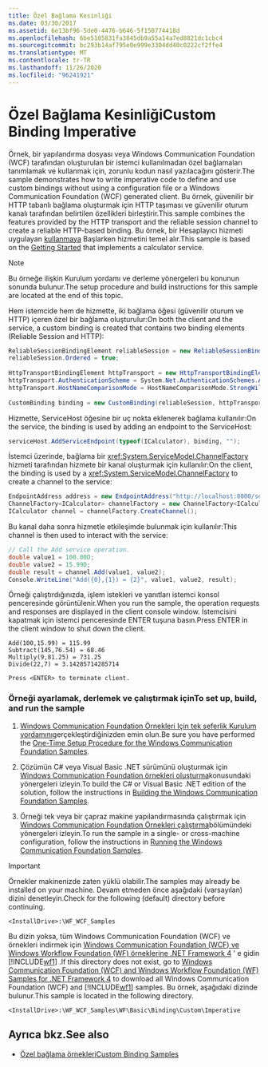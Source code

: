```yaml
---
title: Özel Bağlama Kesinliği
ms.date: 03/30/2017
ms.assetid: 6e13bf96-5de0-4476-b646-5f150774418d
ms.openlocfilehash: 6be5105831fa3845db9a55a14a7ed8821dc1cbc4
ms.sourcegitcommit: bc293b14af795e0e999e3304dd40c0222cf2ffe4
ms.translationtype: MT
ms.contentlocale: tr-TR
ms.lasthandoff: 11/26/2020
ms.locfileid: "96241921"
---
```

# <a name="custom-binding-imperative"></a><span data-ttu-id="69c10-102">Özel Bağlama Kesinliği</span><span class="sxs-lookup"><span data-stu-id="69c10-102">Custom Binding Imperative</span></span>

<span data-ttu-id="69c10-103">Örnek, bir yapılandırma dosyası veya Windows Communication Foundation (WCF) tarafından oluşturulan bir istemci kullanılmadan özel bağlamaları tanımlamak ve kullanmak için, zorunlu kodun nasıl yazılacağını gösterir.</span><span class="sxs-lookup"><span data-stu-id="69c10-103">The sample demonstrates how to write imperative code to define and use custom bindings without using a configuration file or a Windows Communication Foundation (WCF) generated client.</span></span> <span data-ttu-id="69c10-104">Bu örnek, güvenilir bir HTTP tabanlı bağlama oluşturmak için HTTP taşıması ve güvenilir oturum kanalı tarafından belirtilen özellikleri birleştirir.</span><span class="sxs-lookup"><span data-stu-id="69c10-104">This sample combines the features provided by the HTTP transport and the reliable session channel to create a reliable HTTP-based binding.</span></span> <span data-ttu-id="69c10-105">Bu örnek, bir Hesaplayıcı hizmeti uygulayan [kullanmaya](getting-started-sample.md) Başlarken hizmetini temel alır.</span><span class="sxs-lookup"><span data-stu-id="69c10-105">This sample is based on the [Getting Started](getting-started-sample.md) that implements a calculator service.</span></span>  
  
> [!NOTE]
> <span data-ttu-id="69c10-106">Bu örneğe ilişkin Kurulum yordamı ve derleme yönergeleri bu konunun sonunda bulunur.</span><span class="sxs-lookup"><span data-stu-id="69c10-106">The setup procedure and build instructions for this sample are located at the end of this topic.</span></span>  
  
 <span data-ttu-id="69c10-107">Hem istemcide hem de hizmette, iki bağlama öğesi (güvenilir oturum ve HTTP) içeren özel bir bağlama oluşturulur:</span><span class="sxs-lookup"><span data-stu-id="69c10-107">On both the client and the service, a custom binding is created that contains two binding elements (Reliable Session and HTTP):</span></span>  

```csharp
ReliableSessionBindingElement reliableSession = new ReliableSessionBindingElement();  
reliableSession.Ordered = true;  
  
HttpTransportBindingElement httpTransport = new HttpTransportBindingElement();  
httpTransport.AuthenticationScheme = System.Net.AuthenticationSchemes.Anonymous;  
httpTransport.HostNameComparisonMode = HostNameComparisonMode.StrongWildcard;  
  
CustomBinding binding = new CustomBinding(reliableSession, httpTransport);  
```
  
 <span data-ttu-id="69c10-108">Hizmette, ServiceHost öğesine bir uç nokta eklenerek bağlama kullanılır:</span><span class="sxs-lookup"><span data-stu-id="69c10-108">On the service, the binding is used by adding an endpoint to the ServiceHost:</span></span>  

```csharp
serviceHost.AddServiceEndpoint(typeof(ICalculator), binding, "");  
```

 <span data-ttu-id="69c10-109">İstemci üzerinde, bağlama bir <xref:System.ServiceModel.ChannelFactory> hizmeti tarafından hizmete bir kanal oluşturmak için kullanılır:</span><span class="sxs-lookup"><span data-stu-id="69c10-109">On the client, the binding is used by a <xref:System.ServiceModel.ChannelFactory> to create a channel to the service:</span></span>  

```csharp
EndpointAddress address = new EndpointAddress("http://localhost:8000/servicemodelsamples/service");  
ChannelFactory<ICalculator> channelFactory = new ChannelFactory<ICalculator>(binding, address);  
ICalculator channel = channelFactory.CreateChannel();  
```

 <span data-ttu-id="69c10-110">Bu kanal daha sonra hizmetle etkileşimde bulunmak için kullanılır:</span><span class="sxs-lookup"><span data-stu-id="69c10-110">This channel is then used to interact with the service:</span></span>  

```csharp
// Call the Add service operation.  
double value1 = 100.00D;  
double value2 = 15.99D;  
double result = channel.Add(value1, value2);  
Console.WriteLine("Add({0},{1}) = {2}", value1, value2, result);  
```

 <span data-ttu-id="69c10-111">Örneği çalıştırdığınızda, işlem istekleri ve yanıtları istemci konsol penceresinde görüntülenir.</span><span class="sxs-lookup"><span data-stu-id="69c10-111">When you run the sample, the operation requests and responses are displayed in the client console window.</span></span> <span data-ttu-id="69c10-112">İstemcisini kapatmak için istemci penceresinde ENTER tuşuna basın.</span><span class="sxs-lookup"><span data-stu-id="69c10-112">Press ENTER in the client window to shut down the client.</span></span>  
  
```console  
Add(100,15.99) = 115.99  
Subtract(145,76.54) = 68.46  
Multiply(9,81.25) = 731.25  
Divide(22,7) = 3.14285714285714  
  
Press <ENTER> to terminate client.  
```  
  
### <a name="to-set-up-build-and-run-the-sample"></a><span data-ttu-id="69c10-113">Örneği ayarlamak, derlemek ve çalıştırmak için</span><span class="sxs-lookup"><span data-stu-id="69c10-113">To set up, build, and run the sample</span></span>  
  
1. <span data-ttu-id="69c10-114">[Windows Communication Foundation Örnekleri Için tek seferlik Kurulum yordamını](one-time-setup-procedure-for-the-wcf-samples.md)gerçekleştirdiğinizden emin olun.</span><span class="sxs-lookup"><span data-stu-id="69c10-114">Be sure you have performed the [One-Time Setup Procedure for the Windows Communication Foundation Samples](one-time-setup-procedure-for-the-wcf-samples.md).</span></span>  
  
2. <span data-ttu-id="69c10-115">Çözümün C# veya Visual Basic .NET sürümünü oluşturmak için [Windows Communication Foundation örnekleri oluşturma](building-the-samples.md)konusundaki yönergeleri izleyin.</span><span class="sxs-lookup"><span data-stu-id="69c10-115">To build the C# or Visual Basic .NET edition of the solution, follow the instructions in [Building the Windows Communication Foundation Samples](building-the-samples.md).</span></span>  
  
3. <span data-ttu-id="69c10-116">Örneği tek veya bir çapraz makine yapılandırmasında çalıştırmak için [Windows Communication Foundation Örnekleri çalıştırma](running-the-samples.md)bölümündeki yönergeleri izleyin.</span><span class="sxs-lookup"><span data-stu-id="69c10-116">To run the sample in a single- or cross-machine configuration, follow the instructions in [Running the Windows Communication Foundation Samples](running-the-samples.md).</span></span>  
  
> [!IMPORTANT]
> <span data-ttu-id="69c10-117">Örnekler makinenizde zaten yüklü olabilir.</span><span class="sxs-lookup"><span data-stu-id="69c10-117">The samples may already be installed on your machine.</span></span> <span data-ttu-id="69c10-118">Devam etmeden önce aşağıdaki (varsayılan) dizini denetleyin.</span><span class="sxs-lookup"><span data-stu-id="69c10-118">Check for the following (default) directory before continuing.</span></span>  
>
> `<InstallDrive>:\WF_WCF_Samples`  
>
> <span data-ttu-id="69c10-119">Bu dizin yoksa, tüm Windows Communication Foundation (WCF) ve örnekleri indirmek için [Windows Communication Foundation (WCF) ve Windows Workflow Foundation (WF) örneklerine .NET Framework 4](https://www.microsoft.com/download/details.aspx?id=21459) ' e gidin [!INCLUDE[wf1](../../../../includes/wf1-md.md)] .</span><span class="sxs-lookup"><span data-stu-id="69c10-119">If this directory does not exist, go to [Windows Communication Foundation (WCF) and Windows Workflow Foundation (WF) Samples for .NET Framework 4](https://www.microsoft.com/download/details.aspx?id=21459) to download all Windows Communication Foundation (WCF) and [!INCLUDE[wf1](../../../../includes/wf1-md.md)] samples.</span></span> <span data-ttu-id="69c10-120">Bu örnek, aşağıdaki dizinde bulunur.</span><span class="sxs-lookup"><span data-stu-id="69c10-120">This sample is located in the following directory.</span></span>  
>
> `<InstallDrive>:\WF_WCF_Samples\WF\Basic\Binding\Custom\Imperative`  
  
## <a name="see-also"></a><span data-ttu-id="69c10-121">Ayrıca bkz.</span><span class="sxs-lookup"><span data-stu-id="69c10-121">See also</span></span>

- [<span data-ttu-id="69c10-122">Özel bağlama örnekleri</span><span class="sxs-lookup"><span data-stu-id="69c10-122">Custom Binding Samples</span></span>](custom-binding.md)
